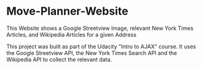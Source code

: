 # Move-Planner-Website
This Website shows a Google Streetview Image, relevant New York Times Articles, and Wikipedia Articles for a given Address

This project was built as part of the Udacity "Intro to AJAX" course. It uses the Google Streetview API, the New York Times Search API
and the Wikipedia API to collect the relevant data. 
